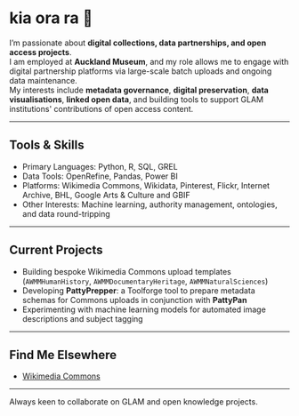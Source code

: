 # kia ora ra 👾

I’m passionate about **digital collections, data partnerships, and open access projects**.  
I am employed at **Auckland Museum**, and my role allows me to engage with digital partnership platforms via large-scale batch uploads and ongoing data maintenance.  
My interests include **metadata governance**, **digital preservation**, **data visualisations**, **linked open data**, and building tools to support GLAM institutions' contributions of open access content.  

---

## Tools & Skills
- Primary Languages: Python, R, SQL, GREL  
- Data Tools: OpenRefine, Pandas, Power BI 
- Platforms: Wikimedia Commons, Wikidata, Pinterest, Flickr, Internet Archive, BHL, Google Arts & Culture and GBIF  
- Other Interests: Machine learning, authority management, ontologies, and data round-tripping

---

## Current Projects
- Building bespoke Wikimedia Commons upload templates (`AWMMHumanHistory`, `AWMMDocumentaryHeritage`, `AWMMNaturalSciences`)  
- Developing **PattyPrepper**: a Toolforge tool to prepare metadata schemas for Commons uploads in conjunction with **PattyPan** 
- Experimenting with machine learning models for automated image descriptions and subject tagging  

---

## Find Me Elsewhere
- [Wikimedia Commons](https://commons.wikimedia.org/wiki/User:Dactylantha)  

---

Always keen to collaborate on GLAM and open knowledge projects.
